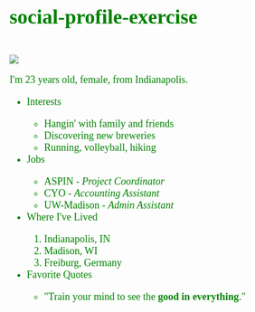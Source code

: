 # social-profile-exercise
<html>
	<head>
		<title>Tori Becher</title>
	</head>
	<body style="color: green; font-family: Calisto MT; font-size: 18px">
	    <br><img src="http://www.rsc.org/chemistryworld/sites/default/files/upload/sunflower_shutterstock_300.jpg"/>
	    <p>I'm 23 years old, female, from Indianapolis.</p>
	    <ul>
	        <li>Interests</li>
	            <ul>
	                <li>Hangin' with family and friends</li>
	                <li>Discovering new breweries</li>
	                <li>Running, volleyball, hiking</li>
	            </ul>
	        <li>Jobs</li>
	            <ul>
	                <li>ASPIN - <em>Project Coordinator</em></li>
	                <li>CYO - <em>Accounting Assistant</em></li>
	                <li>UW-Madison - <em>Admin Assistant</em></li>
	            </ul>
	        <li>Where I've Lived</li>
	            <ol>
	                <li>Indianapolis, IN</li>
	                <li>Madison, WI</li>
	                <li>Freiburg, Germany</li>
	            </ol>
	        <li>Favorite Quotes</li>
	            <ul>
	                <li>"Train your mind to see the <strong>good in everything</strong>."</li>
	            </ul>
	    </ul>
	</body>
</html>
